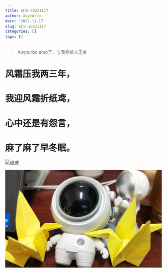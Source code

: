 ```yaml
---
title: 日记-20221117
author: Xwyturbo
date: '2022-11-17'
slug: 日记-20221117
categories: []
tags: []
---
```




> Xwyturbo emo了，与我徐某人无关

#  风霜压我两三年，


#  我迎风霜折纸鸢，


#  心中还是有怨言，


#  麻了麻了早冬眠。

![纸鸢](https://github.com/Xwyturbo/tryblog/tree/main/pics_wenyu/纸鸢.jpg)

<img src="../../../pics_wenyu/纸鸢.jpg" width="2038" />

